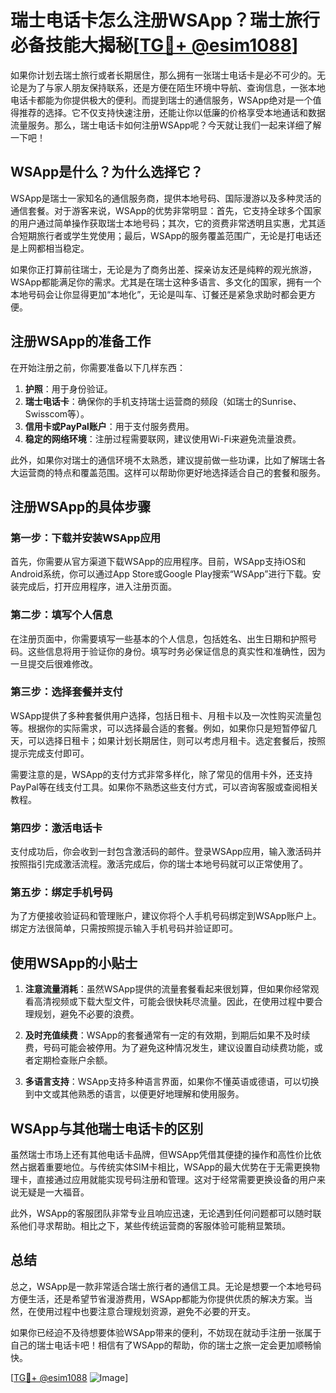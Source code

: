# 瑞士电话卡怎么注册WSApp？瑞士旅行必备技能大揭秘[[TG💪+ @esim1088](https://t.me/s/esim1088)]

如果你计划去瑞士旅行或者长期居住，那么拥有一张瑞士电话卡是必不可少的。无论是为了与家人朋友保持联系，还是方便在陌生环境中导航、查询信息，一张本地电话卡都能为你提供极大的便利。而提到瑞士的通信服务，WSApp绝对是一个值得推荐的选择。它不仅支持快速注册，还能让你以低廉的价格享受本地通话和数据流量服务。那么，瑞士电话卡如何注册WSApp呢？今天就让我们一起来详细了解一下吧！

## WSApp是什么？为什么选择它？

WSApp是瑞士一家知名的通信服务商，提供本地号码、国际漫游以及多种灵活的通信套餐。对于游客来说，WSApp的优势非常明显：首先，它支持全球多个国家的用户通过简单操作获取瑞士本地号码；其次，它的资费非常透明且实惠，尤其适合短期旅行者或学生党使用；最后，WSApp的服务覆盖范围广，无论是打电话还是上网都相当稳定。

如果你正打算前往瑞士，无论是为了商务出差、探亲访友还是纯粹的观光旅游，WSApp都能满足你的需求。尤其是在瑞士这种多语言、多文化的国家，拥有一个本地号码会让你显得更加“本地化”，无论是叫车、订餐还是紧急求助时都会更方便。

## 注册WSApp的准备工作

在开始注册之前，你需要准备以下几样东西：

1. **护照**：用于身份验证。
2. **瑞士电话卡**：确保你的手机支持瑞士运营商的频段（如瑞士的Sunrise、Swisscom等）。
3. **信用卡或PayPal账户**：用于支付服务费用。
4. **稳定的网络环境**：注册过程需要联网，建议使用Wi-Fi来避免流量浪费。

此外，如果你对瑞士的通信环境不太熟悉，建议提前做一些功课，比如了解瑞士各大运营商的特点和覆盖范围。这样可以帮助你更好地选择适合自己的套餐和服务。

## 注册WSApp的具体步骤

### 第一步：下载并安装WSApp应用

首先，你需要从官方渠道下载WSApp的应用程序。目前，WSApp支持iOS和Android系统，你可以通过App Store或Google Play搜索“WSApp”进行下载。安装完成后，打开应用程序，进入注册页面。

### 第二步：填写个人信息

在注册页面中，你需要填写一些基本的个人信息，包括姓名、出生日期和护照号码。这些信息将用于验证你的身份。填写时务必保证信息的真实性和准确性，因为一旦提交后很难修改。

### 第三步：选择套餐并支付

WSApp提供了多种套餐供用户选择，包括日租卡、月租卡以及一次性购买流量包等。根据你的实际需求，可以选择最合适的套餐。例如，如果你只是短暂停留几天，可以选择日租卡；如果计划长期居住，则可以考虑月租卡。选定套餐后，按照提示完成支付即可。

需要注意的是，WSApp的支付方式非常多样化，除了常见的信用卡外，还支持PayPal等在线支付工具。如果你不熟悉这些支付方式，可以咨询客服或查阅相关教程。

### 第四步：激活电话卡

支付成功后，你会收到一封包含激活码的邮件。登录WSApp应用，输入激活码并按照指引完成激活流程。激活完成后，你的瑞士本地号码就可以正常使用了。

### 第五步：绑定手机号码

为了方便接收验证码和管理账户，建议你将个人手机号码绑定到WSApp账户上。绑定方法很简单，只需按照提示输入手机号码并验证即可。

## 使用WSApp的小贴士

1. **注意流量消耗**：虽然WSApp提供的流量套餐看起来很划算，但如果你经常观看高清视频或下载大型文件，可能会很快耗尽流量。因此，在使用过程中要合理规划，避免不必要的浪费。
   
2. **及时充值续费**：WSApp的套餐通常有一定的有效期，到期后如果不及时续费，号码可能会被停用。为了避免这种情况发生，建议设置自动续费功能，或者定期检查账户余额。

3. **多语言支持**：WSApp支持多种语言界面，如果你不懂英语或德语，可以切换到中文或其他熟悉的语言，以便更好地理解和使用服务。

## WSApp与其他瑞士电话卡的区别

虽然瑞士市场上还有其他电话卡品牌，但WSApp凭借其便捷的操作和高性价比依然占据着重要地位。与传统实体SIM卡相比，WSApp的最大优势在于无需更换物理卡，直接通过应用就能实现号码注册和管理。这对于经常需要更换设备的用户来说无疑是一大福音。

此外，WSApp的客服团队非常专业且响应迅速，无论遇到任何问题都可以随时联系他们寻求帮助。相比之下，某些传统运营商的客服体验可能稍显繁琐。

## 总结

总之，WSApp是一款非常适合瑞士旅行者的通信工具。无论是想要一个本地号码方便生活，还是希望节省漫游费用，WSApp都能为你提供优质的解决方案。当然，在使用过程中也要注意合理规划资源，避免不必要的开支。

如果你已经迫不及待想要体验WSApp带来的便利，不妨现在就动手注册一张属于自己的瑞士电话卡吧！相信有了WSApp的帮助，你的瑞士之旅一定会更加顺畅愉快。

[[TG💪+ @esim1088](https://t.me/s/esim1088) ![Image](https://i.postimg.cc/4NQfJmqS/Snipaste-2025-05-13-00-14-12.png)]